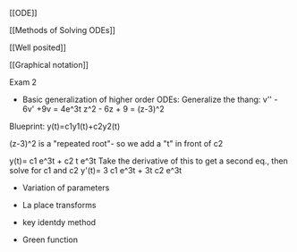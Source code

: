 [[ODE]]


[[Methods of Solving ODEs]]


[[Well posited]]


[[Graphical notation]]



Exam 2
- Basic generalization of higher order ODEs:
Generalize the thang: v'' - 6v' +9v = 4e^3t
z^2 - 6z + 9 = (z-3)^2

Blueprint: y(t)=c1y1(t)+c2y2(t)

(z-3)^2 is a "repeated root"- so we add a "t" in front of c2

y(t)= c1 e^3t + c2 t e^3t
Take the derivative of this to get a second eq., then solve for c1 and c2 
y'(t)= 3 c1 e^3t + 3t c2 e^3t

- Variation of parameters
- La place transforms 
- key identdy method



- Green function
